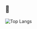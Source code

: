 ## 🦧
![Top Langs](https://github-readme-stats.vercel.app/api/top-langs/?username=areiljan&layout=compact&count_private=false&access_token=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)
